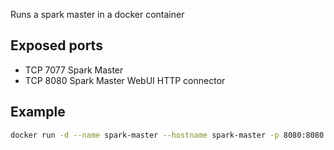 Runs a spark master in a docker container

## Exposed ports

* TCP   7077    Spark Master
* TCP   8080	Spark Master WebUI HTTP connector

## Example

```bash
docker run -d --name spark-master --hostname spark-master -p 8080:8080 -p 7077:7077 hauptmedia/spark-master
```


